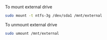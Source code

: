 To mount external drive
```bash
sudo mount -t ntfs-3g /dev/sda1 /mnt/external
```

To unmount external drive
```bash
sudo umount /mnt/external
```
